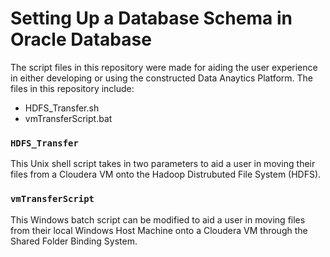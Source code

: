# Setting Up a Database Schema in Oracle Database

The script files in this repository were made for aiding the user experience in either developing or using the constructed Data Anaytics Platform. The files in this repository include: 
+ HDFS_Transfer.sh
+ vmTransferScript.bat

### ```HDFS_Transfer```

This Unix shell script takes in two parameters to aid a user in moving their files from a Cloudera VM onto the Hadoop Distrubuted File System (HDFS).

### ```vmTransferScript```

This Windows batch script can be modified to aid a user in moving files from their local Windows Host Machine onto a Cloudera VM through the Shared Folder Binding System.
